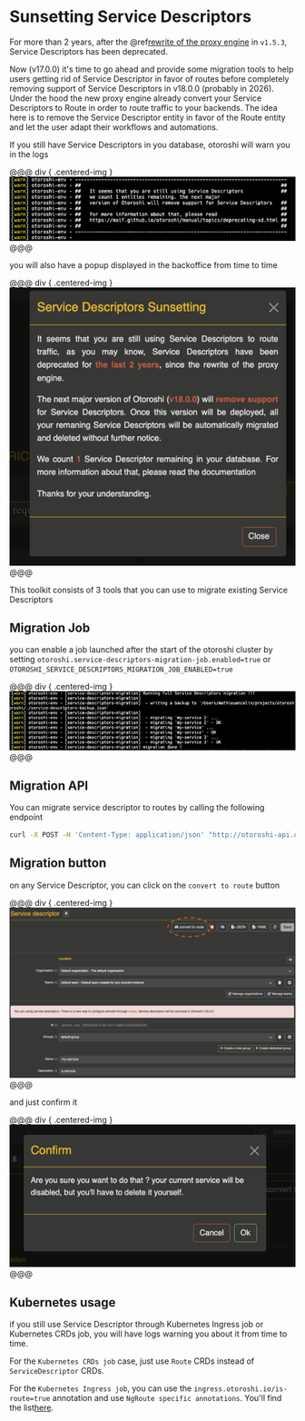 # Sunsetting Service Descriptors

For more than 2 years, after the @ref[rewrite of the proxy engine](./engine.md) in `v1.5.3`, Service Descriptors has been deprecated.

Now (v17.0.0) it's time to go ahead and provide some migration tools to help users getting rid of Service Descriptor in favor of routes before completely removing support of Service Descriptors in v18.0.0 (probably in 2026). Under the hood the new proxy engine already convert your Service Descriptors to Route in order to route traffic to your backends. The idea here is to remove the Service Descriptor entity in favor of the Route entity and let the user adapt their workflows and automations.

If you still have Service Descriptors in you database, otoroshi will warn you in the logs

@@@ div { .centered-img }
<img src="../imgs/sd-migration-logs.png" />
@@@

you will also have a popup displayed in the backoffice from time to time

@@@ div { .centered-img }
<img src="../imgs/sd-migration-popup.png" />
@@@

This toolkit consists of 3 tools that you can use to migrate existing Service Descriptors

## Migration Job

you can enable a job launched after the start of the otoroshi cluster by setting `otoroshi.service-descriptors-migration-job.enabled=true` or `OTOROSHI_SERVICE_DESCRIPTORS_MIGRATION_JOB_ENABLED=true`

@@@ div { .centered-img }
<img src="../imgs/sd-migration-job-auto.png" />
@@@

## Migration API

You can migrate service descriptor to routes by calling the following endpoint

```sh
curl -X POST -H 'Content-Type: application/json' "http://otoroshi-api.oto.tools:8080/api/services/service-xxxxxxxx/route" -d '{}'
```

## Migration button

on any Service Descriptor, you can click on the `convert to route` button

@@@ div { .centered-img }
<img src="../imgs/sd-migration-ui.png" />
@@@

and just confirm it

@@@ div { .centered-img }
<img src="../imgs/sd-migration-ui-confirm.png" />
@@@

## Kubernetes usage

if you still use Service Descriptor through Kubernetes Ingress job or Kubernetes CRDs job, you will have logs warning you about it from time to time.

For the `Kubernetes CRDs job` case, just use `Route` CRDs instead of `ServiceDescriptor` CRDs.

For the `Kubernetes Ingress job`, you can use the `ingress.otoroshi.io/is-route=true` annotation and use `NgRoute specific annotations`. You'll find the list[here](https://github.com/MAIF/otoroshi/blob/master/otoroshi/app/plugins/jobs/kubernetes/ingress.scala#L310-L328).